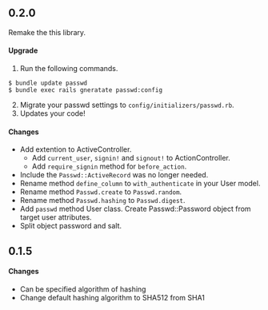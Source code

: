## 0.2.0

Remake the this library.

#### Upgrade

1. Run the following commands.

```
$ bundle update passwd
$ bundle exec rails gneratate passwd:config
```

2. Migrate your passwd settings to `config/initializers/passwd.rb`.
3. Updates your code!

#### Changes

- Add extention to ActiveController.
    - Add `current_user`, `signin!` and `signout!` to ActionController.
    - Add `require_signin` method for `before_action`.
- Include the `Passwd::ActiveRecord` was no longer needed.
- Rename method `define_column` to `with_authenticate` in your User model.
- Rename method `Passwd.create` to `Passwd.random`.
- Rename method `Passwd.hashing` to `Passwd.digest`.
- Add `passwd` method User class. Create Passwd::Password object from target user attributes.
- Split object password and salt.

## 0.1.5

#### Changes

- Can be specified algorithm of hashing
- Change default hashing algorithm to SHA512 from SHA1

